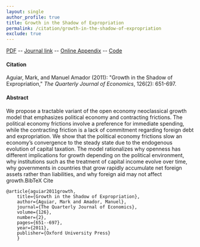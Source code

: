 ```yaml
---
layout: single 
author_profile: true 
title: Growth in the Shadow of Expropriation 
permalink: /citation/growth-in-the-shadow-of-expropriation
exclude: true
---
```


[PDF](https://markaguiar.github.io/files/shadow_with_online_appendix.pdf) -- [Journal link](https://doi.org/10.1093/qje/qjr015) -- [Online Appendix](https://markaguiar.github.io/files/shadow_appendix.pdf) -- [Code](https://github.com/manuelamador/Shadow_QJE_2011)
#### Citation

Aguiar, Mark, and Manuel Amador (2011): "Growth in the Shadow of Expropriation," *The Quarterly Journal of Economics*, 126(2): 651-697.

#### Abstract

We propose a tractable variant of the open economy neoclassical growth model that emphasizes political economy and contracting frictions. The political economy frictions involve a preference for immediate spending, while the contracting friction is a lack of commitment regarding foreign debt and expropriation. We show that the political economy frictions slow an economy’s convergence to the steady state due to the endogenous evolution of capital taxation. The model rationalizes why openness has different implications for growth depending on the political environment, why institutions such as the treatment of capital income evolve over time, why governments in countries that grow rapidly accumulate net foreign assets rather than liabilities, and why foreign aid may not affect growth.BibTeX Cite

	@article{aguiar2011growth,
		title={Growth in the Shadow of Expropriation},
		author={Aguiar, Mark and Amador, Manuel},
		journal={The Quarterly Journal of Economics},
		volume={126},
		number={2},
		pages={651--697},
		year={2011},
		publisher={Oxford University Press}
		}
